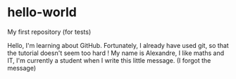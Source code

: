 # hello-world
My first repository (for tests)

Hello, I'm learning about GitHub. Fortunately, I already have used git, so that the tutorial doesn't seem too hard ! My name is Alexandre, I like maths and IT, I'm currently a student when I write this little message.
(I forgot the message)
